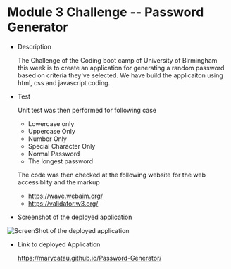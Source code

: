 # Module 3 Challenge -- Password Generator
* Description

    The Challenge of the Coding boot camp of University of Birmingham this week is to create an application for generating a random password based on criteria they've selected. We have build the applicaiton using html, css and javascript coding.

*   Test
    
    Unit test was then performed for following case
    * Lowercase only
    * Uppercase Only
    * Number Only
    * Special Character Only
    * Normal Password
    * The longest password

     The code was then checked at the following website for the web accessiblity and the markup
    * https://wave.webaim.org/
    * https://validator.w3.org/



* Screenshot of the deployed application

![ScreenShot of the deployed application](https://raw.githubusercontent.com/marycatau/Password-Generator/main/assets/images/screenshot%20of%20deployed%20application.jpeg)


* Link to deployed Application

    https://marycatau.github.io/Password-Generator/
